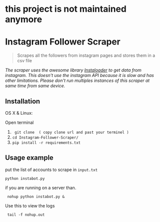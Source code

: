 # this project is not maintained anymore


# Instagram Follower Scraper
> Scrapes all the followers from instagram pages and stores them in a csv file

_The scraper uses the awesome library [Instaloader](https://instaloader.github.io/) to get data from instagram._
_This doesn't use the instagram API because it is slow and has other limitations. Please don't run multiples instances of this scraper at same time from same device._


## Installation

OS X & Linux:

Open terminal

1. ``` git clone  ( copy clone url and past your terminel )```
2. ``` cd Instagram-Follower-Scraper/ ```
3. ``` pip install -r requirements.txt ```



## Usage example

put the list of accounts to scrape in ```input.txt```

```python instabot.py ```

if you are running on a server than. 

``` nohup python instabot.py &```


Use this to view the logs

``` tail -f nohup.out```
